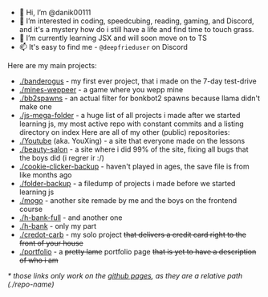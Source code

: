 - 👋 Hi, I’m @danik00111
- 👀 I’m interested in coding, speedcubing, reading, gaming, and Discord, and it's a mystery how do i still have a life and find time to touch grass.
- 🌱 I’m currently learning JSX and will soon move on to TS
- 📫 It's easy to find me - `@deepfrieduser` on Discord

Here are my main projects:
- [./banderogus](https://magical-churros-18d4ea.netlify.app/) - my first ever project, that i made on the 7-day test-drive
- [./mines-weppeer](./mines-weppeer) - a game where you wepp mine
- [./bb2spawns](./bb2spawns) - an actual filter for bonkbot2 spawns because llama didn't make one
- [./js-mega-folder](./js-mega-folder) - a huge list of all projects i made after we started learning js, my most active repo with constant commits and a listing directory on index
Here are all of my other (public) repositories:
- [./Youtube](./Youtube) (aka. YouXing) - a site that everyone made on the lessons
- [./beauty-salon](./beauty-salon) - a site where i did 99% of the site, fixing all bugs that the boys did (i regrer ir :/)
- [./cookie-clicker-backup](https://github.com/danik00111/cookie-clicker-backup) - haven't played in ages, the save file is from like months ago
- [./folder-backup](./folder-backup) - a filedump of projects i made before we started learning js
- [./mogo](./mogo) - another site remade by me and the boys on the frontend course
- [./h-bank-full](./h-bank-full) - and another one
- [./h-bank](./h-bank) - only my part
- [./credot-carb](./credot-carb) - my solo project ~~that delivers a credit card right to the front of your house~~
- [./portfolio](./portfolio) - a ~~pretty lame~~ portfolio page ~~that is yet to have a description of who i am~~

 *\* those links only work on the [github pages](https://danik00111.github.io), as they are a relative path (./repo-name)*
